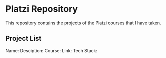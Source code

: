 # Platzi Repository

This repository contains the projects of the Platzi courses that I have taken.

## Project List

Name:
Desciption:
Course:
Link:
Tech Stack: